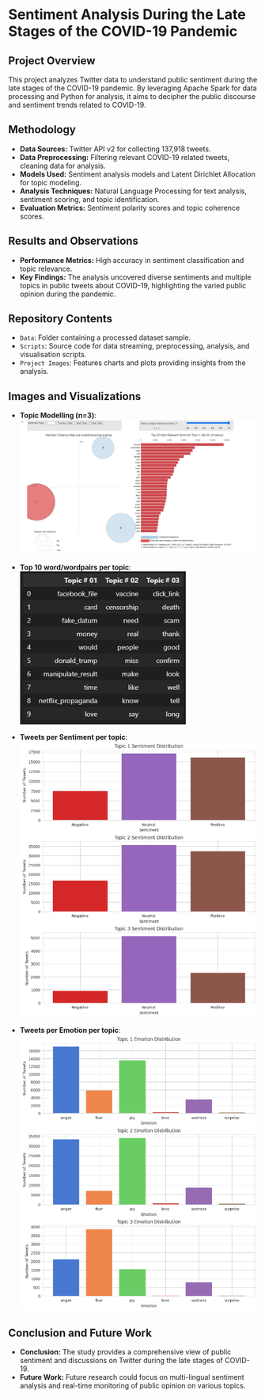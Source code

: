 # Sentiment Analysis During the Late Stages of the COVID-19 Pandemic

## Project Overview
This project analyzes Twitter data to understand public sentiment during the late stages of the COVID-19 pandemic. By leveraging Apache Spark for data processing and Python for analysis, it aims to decipher the public discourse and sentiment trends related to COVID-19.

## Methodology
- **Data Sources:** Twitter API v2 for collecting 137,918 tweets.
- **Data Preprocessing:** Filtering relevant COVID-19 related tweets, cleaning data for analysis.
- **Models Used:** Sentiment analysis models and Latent Dirichlet Allocation for topic modeling.
- **Analysis Techniques:** Natural Language Processing for text analysis, sentiment scoring, and topic identification.
- **Evaluation Metrics:** Sentiment polarity scores and topic coherence scores.

## Results and Observations
- **Performance Metrics:** High accuracy in sentiment classification and topic relevance.
- **Key Findings:** The analysis uncovered diverse sentiments and multiple topics in public tweets about COVID-19, highlighting the varied public opinion during the pandemic.

## Repository Contents
- `Data`: Folder containing a processed dataset sample.
- `Scripts`: Source code for data streaming, preprocessing, analysis, and visualisation scripts.
- `Project Images`: Features charts and plots providing insights from the analysis.

## Images and Visualizations
- **Topic Modelling (n=3)**:
  ![Topic Modelling (n=3)](https://github.com/comuilleoir/COVID-Sentiment/blob/main/Project%20Images/Topic%20Modelling%20n%3D3.png)

- **Top 10 word/wordpairs per topic**:
  ![Top 10 word/wordpairs per topic](https://github.com/comuilleoir/COVID-Sentiment/blob/main/Project%20Images/Topic%20Top%2010%20words.png)

- **Tweets per Sentiment per topic**:
  ![Tweets per Sentiment per topic](https://github.com/comuilleoir/COVID-Sentiment/blob/main/Project%20Images/Tweets%20per%20Sentiment%20per%20Topic.png)

- **Tweets per Emotion per topic**:
  ![Tweets per Emotion per topic](https://github.com/comuilleoir/COVID-Sentiment/blob/main/Project%20Images/Tweets%20per%20emotion%20per%20topic.png)


## Conclusion and Future Work
- **Conclusion:** The study provides a comprehensive view of public sentiment and discussions on Twitter during the late stages of COVID-19.
- **Future Work:** Future research could focus on multi-lingual sentiment analysis and real-time monitoring of public opinion on various topics.